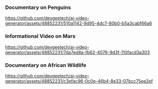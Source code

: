### Documentary on Penguins

https://github.com/devgeetech/ai-video-generator/assets/48852231/510a1142-9d95-4dc7-80b0-b5a3cabf66a6

### Informational Video on Mars

https://github.com/devgeetech/ai-video-generator/assets/48852231/7da7ed8a-fb62-4076-9d3f-110facd3a303

### Documentary on African Wildlife

https://github.com/devgeetech/ai-video-generator/assets/48852231/c3efac96-0c0e-46b4-8e33-07bcc75ee2ef

